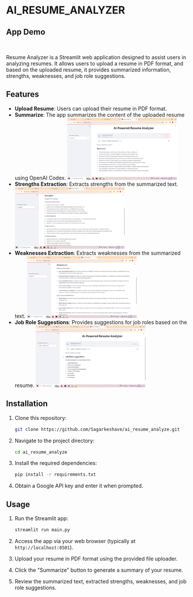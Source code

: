 # AI_RESUME_ANALYZER

## App Demo

</br>

Resume Analyzer is a Streamlit web application designed to assist users in analyzing resumes. It allows users to upload a resume in PDF format, and based on the uploaded resume, it provides summarized information, strengths, weaknesses, and job role suggestions.

## Features

- **Upload Resume**: Users can upload their resume in PDF format.
- **Summarize**: The app summarizes the content of the uploaded resume using OpenAI Codex.
  <img src="screenshots/summary.png" width="300" />
- **Strengths Extraction**: Extracts strengths from the summarized text.
  <img src="screenshots/strength.png" width="300" />
- **Weaknesses Extraction**: Extracts weaknesses from the summarized text.
  <img src="screenshots/weaknes.png" width="300" />
- **Job Role Suggestions**: Provides suggestions for job roles based on the resume.
  <img src="screenshots/job_role.png" width="300" />


## Installation

1. Clone this repository:

    ```bash
    git clone https://github.com/Sagarkeshave/ai_resume_analyze.git
    ```

2. Navigate to the project directory:

    ```bash
    cd ai_resume_analyze
    ```

3. Install the required dependencies:

    ```bash
    pip install -r requirements.txt
    ```

4. Obtain a Google API key and enter it when prompted.

## Usage

1. Run the Streamlit app:

    ```bash
    streamlit run main.py
    ```

2. Access the app via your web browser (typically at `http://localhost:8501`).

3. Upload your resume in PDF format using the provided file uploader.

4. Click the "Summarize" button to generate a summary of your resume.

5. Review the summarized text, extracted strengths, weaknesses, and job role suggestions.

